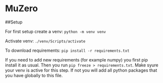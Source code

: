 # MuZero


##Setup 

For first setup create a venv: `python -m venv venv`

Activate venv: `./venv/Scripts/activate`

To download requirements: `pip install -r requirements.txt`

If you need to add new requirements (for example numpy) you first pip install it as usual. Then you run `pip freeze > requirements.txt`. Make syure your venv is active for this step. If not you will add all python packages that you have globally to this file.  